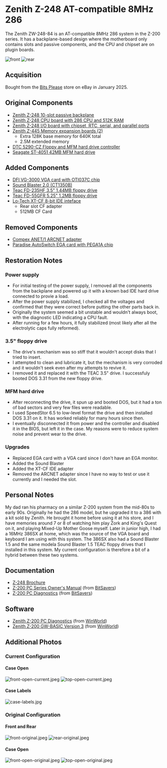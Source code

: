 # Zenith Z-248 AT-compatible 8MHz 286

The Zenith ZW-248-84 is an AT-compatible 8MHz 286 system in the Z-200 series. It has a backplane-based design where the motherboard only contains slots and passive components, and the CPU and chipset are on plugin boards.

![front](front.jpeg)
![rear](rear.jpeg)

## Acquisition

Bought from the [Bits Please](https://www.ebay.com/str/bitsplease) store on eBay in January 2025.

## Original Components

- [Zenith Z-248 10-slot passive backplane](Z248-Backplane/README.md)
- [Zenith Z-248 CPU board with 286 CPU and 512K RAM](Z248-CPU/README.md)
- [Zenith Z-248 I/O board with chipset, RTC, serial, and parallel ports](Z248-IO/README.md)
- [Zenith Z-445 Memory expansion boards (2)](Z445-RAM/README.md)
  - Extra 128K base memory for 640K total 
  - 2.5M extended memory
- [DTC 5290-CZ Floppy and MFM hard drive controller](DTC-5290CZ/README.md)
- [Seagate ST-4051 42MB MFM hard drive](Seagate-ST4051/README.md)

## Added Components

- [DFI VG-3000 VGA card with OTI037C chip](DFI-VG3000/README.md)
- [Sound Blaster 2.0 (CT1350B)](SoundBlaster-CT1350B/README.md)
- [Teac FD-235HF 3.5" 1.44MB floppy drive](Teac-FD235HF/README.md)
- [Teac FD-55GFR 5.25" 1.2MB floppy drive](Teac-FD55GFR/README.md)
- [Lo-Tech XT-CF 8-bit IDE inteface](Lotech-XTCF/README.md)
  - Rear slot CF adapter
  - 512MB CF Card

## Removed Components

- [Compex ANET/1 ARCNET adapter](../../parts/Compex-ANET1/README.md)
- [Paradise AutoSwitch EGA card with PEGA1A chip](../../parts/Paradise-PEGA1A/README.md)

## Restoration Notes

### Power supply
- For initial testing of the power supply, I removed all the components from the backplane and powered up it with a known bad IDE hard drive connected to provie a load.  
- After the power supply stabilized, I checked all the voltages and confirmed that they were correct before putting the other parts back in.
- Originally the system seemed a bit unstable and wouldn't always boot, with the diagnostic LED indicating a CPU fault. 
- After running for a few hours, it fully stabilized (most likely after all the electrolytic caps fully reformed).

### 3.5" floppy drive
- The drive's mechanism was so stiff that it wouldn't accept disks that I tried to insert.
- I attempted to clean and lubricate it, but the mechanism is very corroded and it wouldn't seek even after my attempts to revive it.
- I removed it and replaced it with the TEAC 3.5" drive. I successfuly booted DOS 3.31 from the new floppy drive.

### MFM hard drive
- After reconnecting the drive, it spun up and booted DOS, but it had a ton of bad sectors and very few files were readable.
- I used SpeedStor 6.5 to low-level format the drive and then installed DOS 3.31 on it. It has worked reliably for many hours since then.
- I eventually disconnected it from power and the controller and disabled it in the BIOS, but left it in the case. My reasons were to reduce system noise and prevent wear to the drive.

### Upgrades
- Replaced EGA card with a VGA card since I don't have an EGA monitor.
- Added the Sound Blaster
- Added the XT-CF IDE adapter
- Removed the ARCNET adapter since I have no way to test or use it currently and I needed the slot.

## Personal Notes

My dad ran his pharmacy on a similar Z-200 system from the mid-80s to early 90s. Originally he had the 286 model, but he upgraded it to a 386 with a kit sold by Zenith. He brought it home before using it at his store, and I have memories around 7 or 8 of watching him play Zork and King's Quest on it, and playing Mixed-Up Mother Goose myself. Later in junior high, I had a 16MHz 386SX at home, which was the source of the VGA board and keyboard I am using with this system.  The 386SX also had a Sound Blaster 1.5 and the same modela Sound Blaster 1.5 TEAC floppy drives that I installed in this system.  My current configuration is therefore a bit of a hybrid between these two systems.

## Documentation

- [Z-248 Brochure](Z-248_Brochure.pdf)
- [Z-200 PC Series Owner's Manual](Z-200_PC_Series_Owners_Manual.pdf) (from [BitSavers](https://bitsavers.org/pdf/zenith/z200/))
- [Z-200 PC Diagnostics](Z-200_PC_Diagnostics.pdf) (from [BitSavers](https://bitsavers.org/pdf/zenith/z200/))

## Software
- [Zenith Z-200 PC Diagnostics](Z-200_Diagnostics.zip) (from [WinWorld](https://winworldpc.com/download/c2ae0951-5247-6211-c3a4-c28d587054ef))
- [Zenith Z-200 GW-BASIC Version 3](Z-200_GW-Basic_Version_3.zip) (from [WinWorld](https://winworldpc.com/download/5563142e-4763-11c3-a4c2-8d587054c392))

## Additional Photos

### Current Configuration

#### Case Open

![front-open-current.jpeg](front-open-current.jpeg)
![top-open-current.jpeg](top-open-current.jpeg)

#### Case Labels

![case-labels.jpg](case-labels.jpg)

### Original Configuration

#### Front and Rear

![front-original.jpeg](front-original.jpg)
![rear-original.jpeg](rear-original.jpg)

#### Case Open

![front-open-original.jpeg](front-open-original.jpg)
![top-open-original.jpeg](top-open-original.jpg)